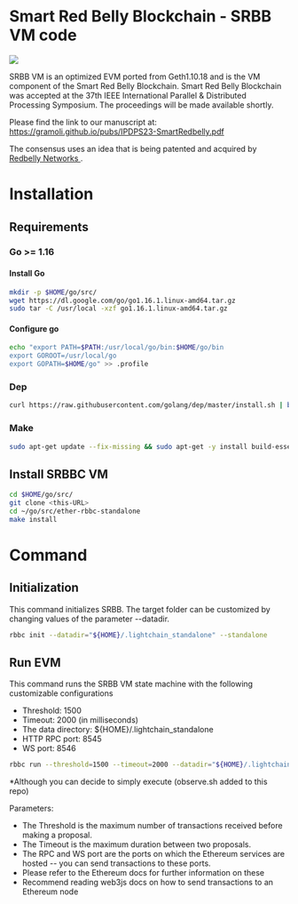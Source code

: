  # Smart Red Belly Blockchain - SRBB VM code

<p align="left"> 
  <a href="https://skillicons.dev">
    <img src="https://skillicons.dev/icons?i=go,js,bash" />
  </a>
</p>



SRBB VM is an optimized EVM ported from Geth1.10.18 and is the VM component of the Smart Red Belly Blockchain.
Smart Red Belly Blockchain was accepted at the 37th IEEE International Parallel & Distributed Processing Symposium.
The proceedings will be made available shortly.

Please find the link to our manuscript at: https://gramoli.github.io/pubs/IPDPS23-SmartRedbelly.pdf

The consensus uses an idea that is being patented and acquired by <a href="https://www.redbelly.network/"> Redbelly Networks </a>.


# Installation

## Requirements

### Go >= 1.16

#### Install Go

```bash
mkdir -p $HOME/go/src/
wget https://dl.google.com/go/go1.16.1.linux-amd64.tar.gz
sudo tar -C /usr/local -xzf go1.16.1.linux-amd64.tar.gz
```

#### Configure go

```bash
echo "export PATH=$PATH:/usr/local/go/bin:$HOME/go/bin
export GOROOT=/usr/local/go
export GOPATH=$HOME/go" >> .profile
```

### Dep

```bash
curl https://raw.githubusercontent.com/golang/dep/master/install.sh | bash
```

### Make

```bash
sudo apt-get update --fix-missing && sudo apt-get -y install build-essential
```

## Install SRBBC VM

```bash
cd $HOME/go/src/
git clone <this-URL>
cd ~/go/src/ether-rbbc-standalone
make install
```

# Command

## Initialization

This command initializes SRBB.
The target folder can be customized by changing values of the parameter --datadir.

```bash
rbbc init --datadir="${HOME}/.lightchain_standalone" --standalone
```

## Run EVM

This command runs the SRBB VM state machine with the following customizable configurations
* Threshold: 1500
* Timeout: 2000 (in milliseconds)
* The data directory: ${HOME}/.lightchain_standalone
* HTTP RPC port: 8545
* WS port: 8546

```bash
rbbc run --threshold=1500 --timeout=2000 --datadir="${HOME}/.lightchain_standalone" --http --http.addr=0.0.0.0 --http.port=8545 --http.api eth,net,web3,personal,admin --ws --ws.addr=0.0.0.0 --ws.port=8546 --ws.origins="*" --ws.api eth,net,web3,personal,admin
```
*Although you can decide to simply execute (observe.sh added to this repo)

Parameters:
* The Threshold is the maximum number of transactions received before making a proposal.
* The Timeout is the maximum duration between two proposals.
* The RPC and WS port are the ports on which the Ethereum services are hosted -- you can send transactions to these ports.
* Please refer to the Ethereum docs for further information on these
* Recommend reading web3js docs on how to send transactions to an Ethereum node
